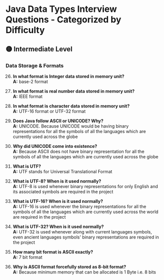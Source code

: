 # Java Data Types Interview Questions - Categorized by Difficulty

## 🟡 Intermediate Level

### Data Storage & Formats
26. **In what format is Integer data stored in memory unit?**  
    **A:** base-2 format

27. **In what format is real number data stored in memory unit?**  
    **A:** IEEE format

28. **In what format is character data stored in memory unit?**  
    **A:** UTF-16 format or UTF-32 format

29. **Does Java follow ASCII or UNICODE? Why?**  
    **A:** UNICODE. Because UNICODE would be having binary representations for all the symbols of all the languages which are currently used across the globe

30. **Why did UNICODE come into existence?**  
    **A:** Because ASCII does not have binary representation for all the symbols of all the languages which are currently used across the globe

31. **What is UTF?**  
    **A:** UTF stands for Universal Translational Format

32. **What is UTF-8? When is it used normally?**  
    **A:** UTF-8 is used whenever binary representations for only English and its associated symbols are required in the project

33. **What is UTF-16? When is it used normally?**  
    **A:** UTF-16 is used whenever the binary representations for all the symbols of all the languages which are currently used across the world are required in the project

34. **What is UTF-32? When is it used normally?**  
    **A:** UTF-32 is used whenever along with current languages symbols, even ancient languages symbols' binary representations are required in the project

35. **How many bit format is ASCII exactly?**  
    **A:** 7 bit format

36. **Why is ASCII format forcefully stored as 8-bit format?**  
    **A:** Because minimum memory that can be allocated is 1 Byte i.e. 8 bits

